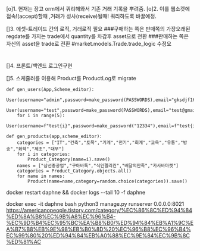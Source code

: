 [o]1. 현재는 장고 orm에서 쿼리해와서 기존 거래 기록을 뿌려줌.
[o]2. 이를 웹소켓에 접속!(accept)할때 ,거래가 성사(receive)될때! 쿼리하도록 바꿀예정.

[]3. 에셋-트레이드 간의 로직, 거래로직 필요
###구매하는 쪽은 판매쪽의 가장오래된 regdate를 가지는 trade에서 quantity를 차감후  asset으로 전환
###판매하는 쪽은 자신의 asset을 trade로 전환
#market.models.Trade.trade_logic 수정요
#
[]4. 프론트/백엔드 로그인구현

[]5. 스케쥴러를 이용해 Product를 ProductLog로 migrate


    def gen_users(App,Scheme_editor):
        User(username="admin",password=make_password(PASSWORDS),email="gksdjf1690@gmail.com",is_superuser=True,is_staff=True).save()
        User(username="test",password=make_password(PASSWORDS),email="test@gmail.com",is_superuser=True,is_staff=True).save()
        for i in range(5):
            User(username=f"test{i}",password=make_password("12334"),email=f"test{i}@gmail.com").save()
    
    def gen_products(app,scheme_editor):
        categories = ["IT","건축","토목","기계","전기","회계","교육","유통","방송","화학","제조","대부"]
        for i in categories:
            Product_Category(name=i).save()
        names = ["삼선중공업","구아바톡","식인펠리컨","배달의만족","카사바마켓"]
        categories = Product_Category.objects.all()
        for name in names:
            Product(name=name,category=random.choice(categories)).save()


docker restart daphne && docker logs --tail 10 -f daphne

docker exec -it daphne bash
python3 manage.py runserver 0.0.0.0:8021
https://americanopeople.tistory.com/category/%EC%86%8C%ED%94%84%ED%8A%B8%EC%9B%A8%EC%96%B4-%EC%9D%B4%EC%95%BC%EA%B8%B0/%ED%94%84%EB%A1%9C%EA%B7%B8%EB%9E%98%EB%B0%8D%20%EC%96%B8%EC%96%B4%EC%99%80%20%ED%94%84%EB%A0%88%EC%9E%84%EC%9B%8C%ED%81%AC